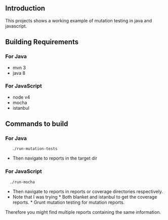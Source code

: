 ## Introduction

This projects shows a working example of mutation testing in java and javascript.


## Building Requirements

### For Java

* mvn 3
* java 8

### For JavaScript

* node v4
* mocha
* istanbul

## Commands to build

### For Java

       ./run-mutation-tests

* Then navigate to reports in the target dir

### For JavaScript

      ./run-mocha

* Then navigate to reports in reports or coverage directories respectively. 
* Note that I was trying 
      * Both blanket and  istanbul to get the coverage reports. 
      * Grunt mutation testing for mutation reports. 

Therefore you might find multiple reports containing the same information. 

